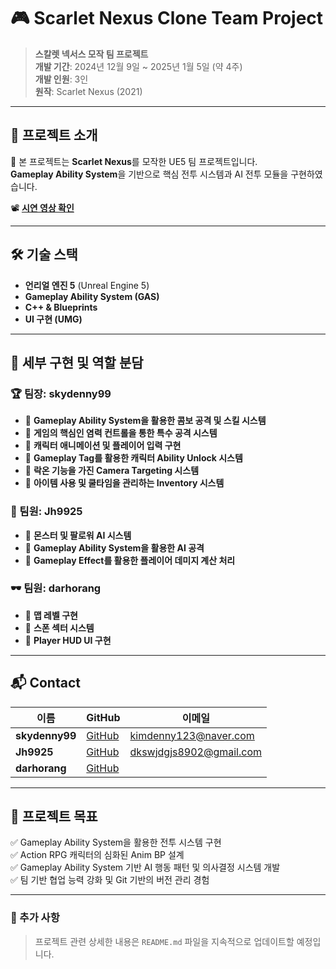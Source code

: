 # 🎮 Scarlet Nexus Clone Team Project

> **스칼렛 넥서스 모작 팀 프로젝트**  
> **개발 기간**: 2024년 12월 9일 ~ 2025년 1월 5일 (약 4주)  
> **개발 인원**: 3인  
> **원작**: Scarlet Nexus (2021)  

---

## 📌 프로젝트 소개

🎯 본 프로젝트는 **Scarlet Nexus**를 모작한 UE5 팀 프로젝트입니다.  
**Gameplay Ability System**을 기반으로 핵심 전투 시스템과 AI 전투 모듈을 구현하였습니다.

📽 **[시연 영상 확인](https://youtu.be/If9H7QyXEfw?si=Lt9bb2jeL6bVwbv8)**

---

## 🛠 기술 스택

- **언리얼 엔진 5** (Unreal Engine 5)
- **Gameplay Ability System (GAS)**
- **C++ & Blueprints**
- **UI 구현 (UMG)**

---

## 📌 세부 구현 및 역할 분담

### 🏆 팀장: **skydenny99**
- 🔹 **Gameplay Ability System을 활용한 콤보 공격 및 스킬 시스템**
- 🔹 **게임의 핵심인 염력 컨트롤을 통한 특수 공격 시스템**
- 🔹 **캐릭터 애니메이션 및 플레이어 입력 구현**
- 🔹 **Gameplay Tag를 활용한 캐릭터 Ability Unlock 시스템**
- 🔹 **락온 기능을 가진 Camera Targeting 시스템**
- 🔹 **아이템 사용 및 쿨타임을 관리하는 Inventory 시스템**

### 🤖 팀원: **Jh9925**
- 🔹 **몬스터 및 팔로워 AI 시스템**
- 🔹 **Gameplay Ability System을 활용한 AI 공격**
- 🔹 **Gameplay Effect를 활용한 플레이어 데미지 계산 처리**

### 🕶️ 팀원: **darhorang**
- 🔹 **맵 레벨 구현**
- 🔹 **스폰 섹터 시스템**
- 🔹 **Player HUD UI 구현**


---

## 📬 Contact

| 이름 | GitHub | 이메일 |
|------|--------|--------|
| **skydenny99** | [GitHub](https://github.com/skydenny99) | kimdenny123@naver.com |
| **Jh9925** | [GitHub](https://github.com/Jh9925) | dkswjdgjs8902@gmail.com |
| **darhorang** | [GitHub](https://github.com/darhorang) |  |

---

## 🚀 프로젝트 목표

✅ Gameplay Ability System을 활용한 전투 시스템 구현 <br>
✅ Action RPG 캐릭터의 심화된 Anim BP 설계<br>
✅ Gameplay Ability System 기반 AI 행동 패턴 및 의사결정 시스템 개발<br>
✅ 팀 기반 협업 능력 강화 및 Git 기반의 버전 관리 경험<br>

---

### 📢 추가 사항
> 프로젝트 관련 상세한 내용은 `README.md` 파일을 지속적으로 업데이트할 예정입니다.
